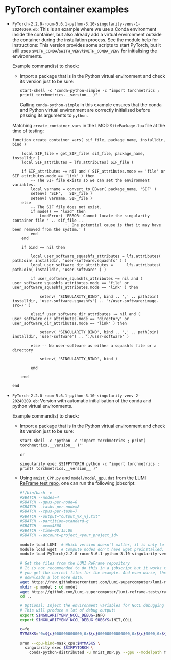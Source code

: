 # PyTorch container examples

-   `PyTorch-2.2.0-rocm-5.6.1-python-3.10-singularity-venv-1-20240209.eb`:
    This is an example where we use a Conda environment inside the container,
    but also already add a virtual environment outside the container during
    the installation process. See the module help for instructions: This version
    provides some scripts to start PyTorch, but it still uses 
    `$WITH_CONDA`/`$WITH_VENV`/`$WITH_CONDA_VENV` for initialising the
    environments.
    
    Example command(s) to check:
    
    -   Import a package that is in the Python virtual environment and check its 
        version just to be sure:
        
        ```
        start-shell -c 'conda-python-simple -c "import torchmetrics ; print( torchmetrics.__version__ )"'
        ```
        
        Calling `conda-python-simple` in this example ensures that the conda and Python virtual 
        environment are correctly initialised before passing its arguments to `python`.
    
    Matching `create_container_vars` in the LMOD `SitePackage.lua` file at
    the time of testing:
    
    ```
    function create_container_vars( sif_file, package_name, installdir, bind )
    
        local SIF_file = get_SIF_file( sif_file, package_name, installdir )    
        local SIF_attributes = lfs.attributes( SIF_file )
    
        if SIF_attributes ~= nil and ( SIF_attributes.mode == 'file' or SIF_attributes.mode == 'link' ) then
            -- The SIF file exists so we can set the environment variables.
            local varname = convert_to_EBvar( package_name, 'SIF' )
            setenv( 'SIF',   SIF_file )
            setenv( varname, SIF_file )
        else
            -- The SIF file does not exist.
            if mode() == 'load' then
                LmodError( 'ERROR: Cannot locate the singularity container file ' .. sif_file ..
                           '. One potential cause is that it may have been removed from the system.' )
            end
        end
    
        if bind ~= nil then
    
            local user_software_squashfs_attributes = lfs.attributes( pathJoin( installdir, 'user-software.squashfs' ) )
            local user_software_dir_attributes =      lfs.attributes( pathJoin( installdir, 'user-software' ) )
    
            if user_software_squashfs_attributes ~= nil and ( user_software_squashfs_attributes.mode == 'file' or user_software_squashfs_attributes.mode == 'link' ) then
    
                setenv( 'SINGULARITY_BIND', bind .. ',' .. pathJoin( installdir, 'user-software.squashfs') .. ':/user-software:image-src=/' )
    
            elseif user_software_dir_attributes ~= nil and ( user_software_dir_attributes.mode == 'directory' or user_software_dir_attributes.mode == 'link' ) then
    
                setenv( 'SINGULARITY_BIND', bind .. ',' .. pathJoin( installdir, 'user-software') .. ':/user-software' )
    
            else -- No user-software as either a squashfs file or a directory
    
                setenv( 'SINGULARITY_BIND', bind )
    
            end
    
        end
    
    end
    ```

-   `PyTorch-2.2.0-rocm-5.6.1-python-3.10-singularity-venv-2-20240209.eb`:
    Version with automatic initialisation of the conda and python virtual environments.

    Example command(s) to check:
    
    -   Import a package that is in the Python virtual environment and check its 
        version just to be sure:
        
        ```
        start-shell -c 'python -c "import torchmetrics ; print( torchmetrics.__version__ )"'
        ```
        
        or
        
        ```
        singularity exec $SIFPYTORCH python -c "import torchmetrics ; print( torchmetrics.__version__ )"
        ```
        
    -   Using `mnist_CPP.py` and `model/model_gpu.dat` from the
        [LUMI ReFrame test repo](https://github.com/Lumi-supercomputer/lumi-reframe-tests/tree/main/checks/containers/ML_containers/src/pytorch/mnist),
        one can run the following jobscript:
        
        ``` bash
        #!/bin/bash -e
        #SBATCH --nodes=4
        #SBATCH --gpus-per-node=8
        #SBATCH --tasks-per-node=8
        #SBATCH --cpus-per-task=7
        #SBATCH --output="output_%x_%j.txt"
        #SBATCH --partition=standard-g
        #SBATCH --mem=480G
        #SBATCH --time=00:15:00
        #SBATCH --account=project_<your_project_id>
        
        module load LUMI  # Which version doesn't matter, it is only to get the container and wget.
        module load wget  # Compute nodes don't have wget preinstalled. Version and toolchain don't matter in this example.
        module load PyTorch/2.2.0-rocm-5.6.1-python-3.10-singularity-venv-2-20240209
        
        # Get the files from the LUMI ReFrame repository
        # It is not recommended to do this in a jobscript but it works to ensure that
        # you get the correct files for the example. And even worse, the example itself
        # downloads a lot more data.
        wget https://raw.githubusercontent.com/Lumi-supercomputer/lumi-reframe-tests/main/checks/containers/ML_containers/src/pytorch/mnist/mnist_DDP.py
        mkdir -p model ; cd model
        wget https://github.com/Lumi-supercomputer/lumi-reframe-tests/raw/main/checks/containers/ML_containers/src/pytorch/mnist/model/model_gpu.dat
        cd ..

        # Optional: Inject the environment variables for NCCL debugging into the container.   
        # This will produce a lot of debug output!     
        export SINGULARITYENV_NCCL_DEBUG=INFO
        export SINGULARITYENV_NCCL_DEBUG_SUBSYS=INIT,COLL

        c=fe
        MYMASKS="0x${c}000000000000,0x${c}00000000000000,0x${c}0000,0x${c}000000,0x${c},0x${c}00,0x${c}00000000,0x${c}0000000000"
        
        srun --cpu-bind=mask_cpu:$MYMASKS \
          singularity exec $SIFPYTORCH \
            conda-python-distributed -u mnist_DDP.py --gpu --modelpath model
        ```
               
